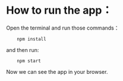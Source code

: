 # How to run the app：
Open the terminal and run those commands： 

        npm install
        
and then run: 

        npm start 
        
Now we can see the app in your browser. 

